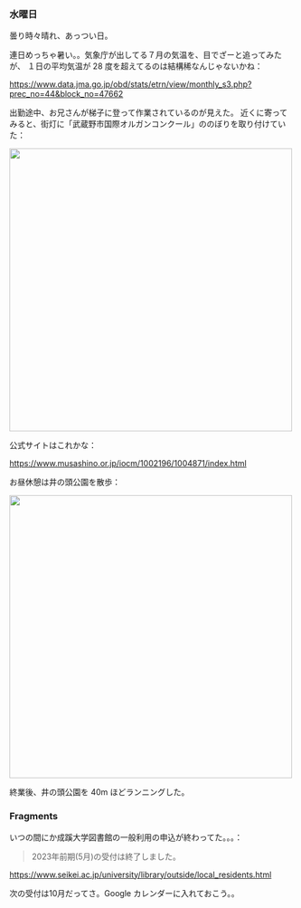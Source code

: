 ### 水曜日

曇り時々晴れ、あっつい日。

連日めっちゃ暑い。。気象庁が出してる７月の気温を、目でざーと追ってみたが、
１日の平均気温が 28 度を超えてるのは結構稀なんじゃないかね：

https://www.data.jma.go.jp/obd/stats/etrn/view/monthly_s3.php?prec_no=44&block_no=47662

出勤途中、お兄さんが梯子に登って作業されているのが見えた。
近くに寄ってみると、街灯に「武蔵野市国際オルガンコンクール」ののぼりを取り付けていた：

<img src="https://i.imgur.com/BlGWW7K.jpg" width="500">

公式サイトはこれかな：

https://www.musashino.or.jp/iocm/1002196/1004871/index.html

お昼休憩は井の頭公園を散歩：

<img src="https://i.imgur.com/a0xzvNG.jpg" width="500">

終業後、井の頭公園を 40m ほどランニングした。

### Fragments

いつの間にか成蹊大学図書館の一般利用の申込が終わってた。。。：

> 2023年前期(5月)の受付は終了しました。

https://www.seikei.ac.jp/university/library/outside/local_residents.html

次の受付は10月だってさ。Google カレンダーに入れておこう。。